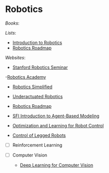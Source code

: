 # Robotics

_Books_:

_Lists_:

- [Introduction to Robotics](https://area-53-robotics.github.io/Intro-To-Robotics/)
- [Robotics Roadmap ](https://sarrasor.github.io/RoboticsRoadmap/)

_Websites_:

- [Stanford Robotics Seminar](https://stanfordasl.github.io/robotics_seminar/)

-[Robotics Academy ](https://jderobot.github.io/RoboticsAcademy/)

- [Robotics Simplified](https://xiaoxiae.github.io/Robotics-Simplified-Website/)

- [Underactuated Robotics](https://underactuated.csail.mit.edu/index.html)
- [Robotics Roadmap](https://sarrasor.github.io/RoboticsRoadmap/)
- [SFI Introduction to Agent-Based Modeling ](https://www.complexityexplorer.org/courses/183-introduction-to-agent-based-modeling/segments/18043)

- [Optimization and Learning for Robot Control](https://andreadelprete.github.io/courses/olrc/)
- [Control of Legged Robots](https://andreadelprete.github.io/courses/oclr/)

- [ ] Reinforcement Learning

- [ ] Computer Vision
  - [Deep Learning for Computer Vision](https://xiaoxiae.github.io/Robotics-Simplified-Website/)
